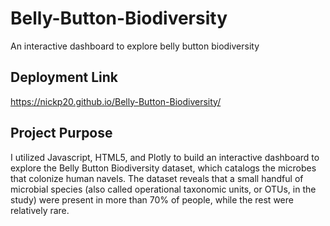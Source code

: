 # Belly-Button-Biodiversity
An interactive dashboard to explore belly button biodiversity
## Deployment Link
https://nickp20.github.io/Belly-Button-Biodiversity/

## Project Purpose
I utilized Javascript, HTML5, and Plotly to build an interactive dashboard to explore the Belly Button Biodiversity dataset, which catalogs the microbes that colonize human navels.
The dataset reveals that a small handful of microbial species (also called operational taxonomic units, or OTUs, in the study) were present in more than 70% of people, while the rest were relatively rare.
